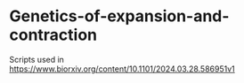 # Genetics-of-expansion-and-contraction
Scripts used in https://www.biorxiv.org/content/10.1101/2024.03.28.586951v1
